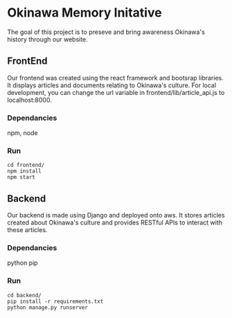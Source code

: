 # Okinawa Memory Initative 
The goal of this project is to preseve and bring awareness Okinawa's history through our website.

## FrontEnd 
Our frontend was created using the react framework and bootsrap libraries. It displays articles and documents relating to Okinawa's culture. For local development, you can change the url variable in frontend/lib/article_api.js to localhost:8000.

### Dependancies 
npm, node

### Run 
```
cd frontend/
npm install 
npm start
```

## Backend
Our backend is made using Django and deployed onto aws. It stores articles created about Okinawa's culture and provides RESTful APIs to interact with these articles.

### Dependancies 
python pip 

### Run
```
cd backend/
pip install -r requirements.txt
python manage.py runserver
```



